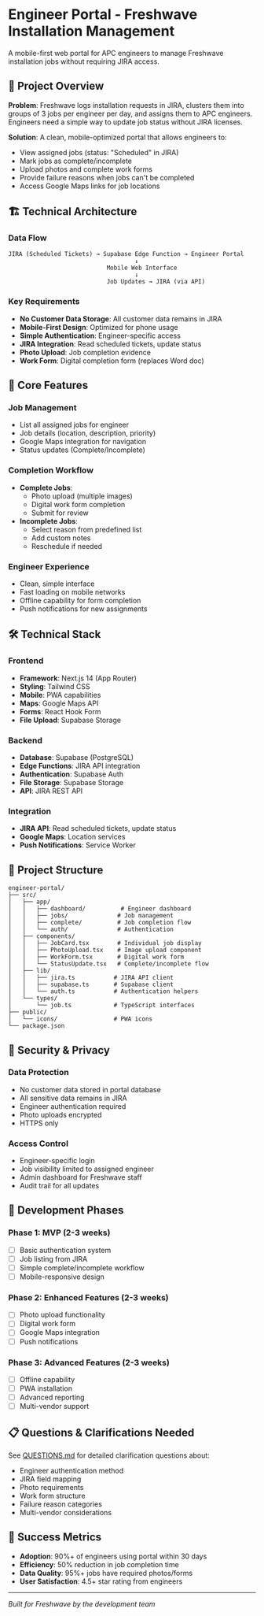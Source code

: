 # Engineer Portal - Freshwave Installation Management

A mobile-first web portal for APC engineers to manage Freshwave installation jobs without requiring JIRA access.

## 🎯 Project Overview

**Problem**: Freshwave logs installation requests in JIRA, clusters them into groups of 3 jobs per engineer per day, and assigns them to APC engineers. Engineers need a simple way to update job status without JIRA licenses.

**Solution**: A clean, mobile-optimized portal that allows engineers to:
- View assigned jobs (status: "Scheduled" in JIRA)
- Mark jobs as complete/incomplete
- Upload photos and complete work forms
- Provide failure reasons when jobs can't be completed
- Access Google Maps links for job locations

## 🏗️ Technical Architecture

### **Data Flow**
```
JIRA (Scheduled Tickets) → Supabase Edge Function → Engineer Portal
                                    ↓
                            Mobile Web Interface
                                    ↓
                            Job Updates → JIRA (via API)
```

### **Key Requirements**
- **No Customer Data Storage**: All customer data remains in JIRA
- **Mobile-First Design**: Optimized for phone usage
- **Simple Authentication**: Engineer-specific access
- **JIRA Integration**: Read scheduled tickets, update status
- **Photo Upload**: Job completion evidence
- **Work Form**: Digital completion form (replaces Word doc)

## 📱 Core Features

### **Job Management**
- List all assigned jobs for engineer
- Job details (location, description, priority)
- Google Maps integration for navigation
- Status updates (Complete/Incomplete)

### **Completion Workflow**
- **Complete Jobs**:
  - Photo upload (multiple images)
  - Digital work form completion
  - Submit for review
- **Incomplete Jobs**:
  - Select reason from predefined list
  - Add custom notes
  - Reschedule if needed

### **Engineer Experience**
- Clean, simple interface
- Fast loading on mobile networks
- Offline capability for form completion
- Push notifications for new assignments

## 🛠️ Technical Stack

### **Frontend**
- **Framework**: Next.js 14 (App Router)
- **Styling**: Tailwind CSS
- **Mobile**: PWA capabilities
- **Maps**: Google Maps API
- **Forms**: React Hook Form
- **File Upload**: Supabase Storage

### **Backend**
- **Database**: Supabase (PostgreSQL)
- **Edge Functions**: JIRA API integration
- **Authentication**: Supabase Auth
- **File Storage**: Supabase Storage
- **API**: JIRA REST API

### **Integration**
- **JIRA API**: Read scheduled tickets, update status
- **Google Maps**: Location services
- **Push Notifications**: Service Worker

## 📁 Project Structure

```
engineer-portal/
├── src/
│   ├── app/
│   │   ├── dashboard/          # Engineer dashboard
│   │   ├── jobs/              # Job management
│   │   ├── complete/          # Job completion flow
│   │   └── auth/              # Authentication
│   ├── components/
│   │   ├── JobCard.tsx        # Individual job display
│   │   ├── PhotoUpload.tsx    # Image upload component
│   │   ├── WorkForm.tsx       # Digital work form
│   │   └── StatusUpdate.tsx   # Complete/incomplete flow
│   ├── lib/
│   │   ├── jira.ts           # JIRA API client
│   │   ├── supabase.ts       # Supabase client
│   │   └── auth.ts           # Authentication helpers
│   └── types/
│       └── job.ts            # TypeScript interfaces
├── public/
│   └── icons/                # PWA icons
└── package.json
```

## 🔐 Security & Privacy

### **Data Protection**
- No customer data stored in portal database
- All sensitive data remains in JIRA
- Engineer authentication required
- Photo uploads encrypted
- HTTPS only

### **Access Control**
- Engineer-specific login
- Job visibility limited to assigned engineer
- Admin dashboard for Freshwave staff
- Audit trail for all updates

## 🚀 Development Phases

### **Phase 1: MVP (2-3 weeks)**
- [ ] Basic authentication system
- [ ] Job listing from JIRA
- [ ] Simple complete/incomplete workflow
- [ ] Mobile-responsive design

### **Phase 2: Enhanced Features (2-3 weeks)**
- [ ] Photo upload functionality
- [ ] Digital work form
- [ ] Google Maps integration
- [ ] Push notifications

### **Phase 3: Advanced Features (2-3 weeks)**
- [ ] Offline capability
- [ ] PWA installation
- [ ] Advanced reporting
- [ ] Multi-vendor support

## 📋 Questions & Clarifications Needed

See [QUESTIONS.md](./QUESTIONS.md) for detailed clarification questions about:
- Engineer authentication method
- JIRA field mapping
- Photo requirements
- Work form structure
- Failure reason categories
- Multi-vendor considerations

## 🎯 Success Metrics

- **Adoption**: 90%+ of engineers using portal within 30 days
- **Efficiency**: 50% reduction in job completion time
- **Data Quality**: 95%+ jobs have required photos/forms
- **User Satisfaction**: 4.5+ star rating from engineers

---

*Built for Freshwave by the development team*
